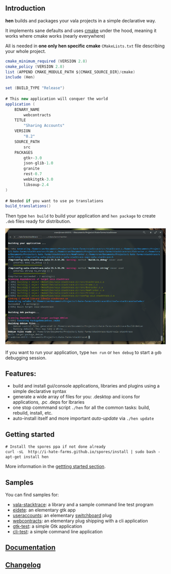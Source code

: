 ## Introduction
**hen** builds and packages your vala projects in a simple declarative way.

It implements sane defaults and uses [cmake](http://cmake.org/) under the hood, meaning it works where cmake works (nearly everywhere)

All is needed in **one only hen specific cmake** `CMakeLists.txt` file describing your whole project.

```java
cmake_minimum_required (VERSION 2.8)
cmake_policy (VERSION 2.8)
list (APPEND CMAKE_MODULE_PATH ${CMAKE_SOURCE_DIR}/cmake)
include (Hen)

set (BUILD_TYPE "Release")

# This new application will conquer the world
application (
    BINARY_NAME
        webcontracts
    TITLE
        "Sharing Accounts"
    VERSION
        "0.2"
    SOURCE_PATH
        src
    PACKAGES
        gtk+-3.0
        json-glib-1.0
        granite
        rest-0.7
        webkitgtk-3.0
        libsoup-2.4
)

# Needed if you want to use po translations
build_translations()
```
Then type `hen build` to build your application and `hen package` to create `.deb` files ready for distribution.

![sample](docs/hen-screenshot.png) 

If you want to run your application, type `hen run` or `hen debug` to start a `gdb` debugging session.

## Features: 
  - build and install gui/console applications, libraries and plugins using a simple declarative syntax
  - generate a wide array of files for you: .desktop and icons for applications, .pc .deps for lbraries
  - one stop commmand script `./hen` for all the common tasks: build, rebuild, install, etc.
  - auto-install itself and more important *auto-update* via `./hen update`

## Getting started 

```
# Install the spores ppa if not done already 
curl -sL  http://i-hate-farms.github.io/spores/install | sudo bash -  
apt-get install hen 
```

More information in the [gettting started section](docs/getting-started.md).

## Samples

You can find samples for: 
  - [vala-stacktrace][1]: a library and a sample command line test program
  - [eidete][2]: an elementary gtk app
  - [useraccounts][4]: an elementary [switchboard][3] plug 
  - [webcontracts][5]: an elementary plug shipping with a cli application 
  - [gtk-test][6]: a simple Gtk application
  - [cli-test][7]: a simple command line application

[1]: https://github.com/PerfectCarl/vala-stacktrace
[2]: https://code.launchpad.net/~name-is-carl/eidete/use-elementary.cmake
[3]: https://launchpad.net/switchboard
[4]: https://code.launchpad.net/~name-is-carl/switchboard-plug-useraccounts/use-elementary.cmake
[5]: https://code.launchpad.net/~elementary-apps/webcontracts/fix-for-freya
[6]: none
[7]: none


## [Documentation](docs/doc.md) 

## [Changelog](CHANGELOG.md)
